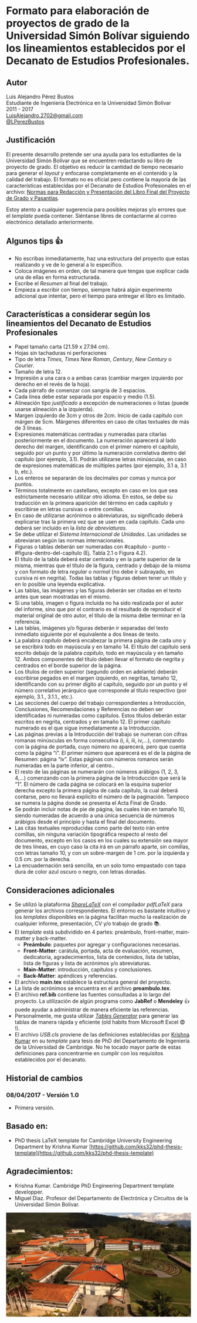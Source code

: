 # Formato para elaboración de proyectos de grado de la Universidad Simón Bolívar siguiendo los lineamientos establecidos por el Decanato de Estudios Profesionales.

## Autor

Luis Alejandro Pérez Bustos <br />
Estudiante de Ingeniería Electrónica en la Universidad Simón Bolívar <br />
2011 - 2017 <br />
[LuisAlejandro.2702@gmail.com](mailto:LuisAlejandro.2702@gmail.com) <br />
[@LPerezBustos](https://twitter.com/LPerezBustos) <br />

## Justificación

El presente desarrollo pretende ser una ayuda para los estudiantes de la Universidad Simón Bolívar que se encuentren redactando su libro de proyecto de grado. El objetivo es reducir la cantidad de tiempo necesario para generar el *layout* y enfocarse completamente en el contenido y la calidad del trabajo. El formato no es oficial pero contiene la mayoría de las características establecidas por el Decanato de Estudios Profesionales en el archivo: [Normas para Redacción y Presentación del Libro Final del Proyecto de Grado y Pasantías](http://www.profesionales.usb.ve/sites/default/files/Archivos_Normas/Normas_DEP_libro_actual%20versi%C3%B3n%20para%20Consejo%20asesor%20DEP_0.pdf). <br />

Estoy atento a cualquier sugerencia para posibles mejoras y/o errores que el *template* pueda contener. Siéntanse libres de contactarme al correo electrónico detallado anteriormente.

## Algunos tips :+1:

- No escribas inmediatamente, haz una estructura del proyecto que estas realizando y ve de lo general a lo específico.
- Coloca imágenes en orden, de tal manera que tengas que explicar cada una de ellas en forma estructurada.
- Escribe el *Resumen* al final del trabajo.
- Empieza a escribir con tiempo, siempre habrá algún experimento adicional que intentar, pero el tiempo para entregar el libro es limitado.

## Características a considerar según los lineamientos del Decanato de Estudios Profesionales

- Papel tamaño carta (21.59 x 27.94 cm).
- Hojas sin tachaduras ni perforaciones
- Tipo de letra *Times*, *Times New Roman*, *Century*, *New Century* o *Courier*.
- Tamaño de letra 12.
- Impresión a una cara o a ambas caras (cambiar margen izquierdo por derecho en el revés de la hoja).
- Cada párrafo de comenzar con sangría de 3 espacios.
- Cada línea debe estar separada por espacio y medio (1.5).
- Alineación tipo *justificado* a excepción de numeraciones o listas (puede usarse alineación a la izquierda).
- Margen izquierdo de 3cm y otros de 2cm. Inicio de cada capítulo con márgen de 5cm. Márgenes diferentes en caso de citas textuales de más de 3 líneas.
- Expresiones matemáticas centradas y numeradas para citarlas posteriormente en el documento. La numeración aparecerá al lado derecho del margen, identificando con el primer número el capítulo, seguido por un punto y por último la numeración correlativa dentro del capítulo (por ejemplo, 3.1). Podrán utilizarse letras minúsculas, en caso de expresiones matemáticas de múltiples partes (por ejemplo, 3.1 a, 3.1 b, etc.).
- Los enteros se separarán de los decimales por comas y nunca por puntos.
- Términos totalmente en castellano, excepto en caso en los que sea estrictamente necesario utilizar otro idioma. En estos, se debe su traducción en la primera aparición del término en cada capítulo y escribirse en letras cursivas o entre comillas.
- En caso de utilizarse acrónimos o abreviaturas, su significado deberá explicarse tras la primera vez que se usen en cada capítulo. Cada uno deberá ser incluido en la *lista de abreviaturas*.
- Se debe utilizar el *Sistema Internacional de Unidades*. Las unidades se abreviaran según las normas internacionales.
- Figuras o tablas deberán ser numeradas con #capítulo - punto - #figura-dentro-del-capítulo (Ej. Tabla 2.1 o Figura 4.2).
- El título de la tabla deberá estar centrado y en la parte superior de la misma, mientras que el título de la figura, centrado y debajo de la misma y con formato de letra *regular* o *normal* (no debe ir subrayado, en cursiva ni en negrita). Todas las tablas y figuras deben tener un título y en lo posible una leyenda explicativa.
- Las tablas, las imágenes y las figuras deberán ser citadas en el texto antes que sean mostradas en el mismo.
- Si una tabla, imagen o figura incluida no ha sido realizada por el autor del informe, sino que por el contrario es el resultado de reproducir el material original de otro autor, el título de la misma debe terminar en la referencia.
- Las tablas, imágenes y/o figuras deberán ir separadas del texto inmediato siguiente por el equivalente a dos líneas de texto.
- La palabra *capítulo* deberá encabezar la primera página de cada uno y se escribirá todo en mayúscula y en tamaño 14. El título del capítulo será escrito debajo de la palabra *capítulo*, todo en mayúscula y en tamaño 12. Ambos componentes del título deben llevar el formato de  negrita y centrados en el borde superior de la página.
- Los títulos de orden superior (segundo orden en adelante) deberán escribirse pegados en el margen izquierdo, en negritas, tamaño 12, identificando con su primer dígito al capítulo, seguido por un punto y el número correlativo jerárquico que corresponde al título respectivo (por ejemplo, 3.1., 3.1.1., etc.).
- Las secciones del cuerpo del trabajo correspondientes a Introducción, Conclusiones, Recomendaciones y Referencias no deben ser identificadas ni numeradas como capítulos. Estos títulos  deberán estar escritos en negrita, centrados y en tamaño 12. El primer capítulo numerado es el que sigue inmediatamente a la Introducción.
- Las páginas previas a la Introducción del trabajo se numeran con cifras romanas minúsculas en forma consecutiva (i, ii, iii, iv,…), comenzando con la página de portada, cuyo número no aparecerá, pero que cuenta como la página “i”. El primer número que aparecerá es el de la página de Resumen: página “iv”. Estas páginas con números romanos serán numeradas en la parte inferior, al centro..
- El resto de las páginas se numerarán con números arábigos (1, 2, 3, 4,…) comenzando con la primera página de la Introducción que será la “1”. El número de cada página se colocará en la esquina superior derecha excepto la primera página de cada capítulo, la cual deberá contarse, pero no llevará explícito el número de la paginación. Tampoco se numera la página donde se presenta el Acta Final de Grado.
- Se podrán incluir notas de pie de página, las cuales irán en tamaño 10, siendo numeradas de acuerdo a una única secuencia de números arábigos desde el principio y hasta el final del documento.
- Las citas textuales reproducidas como parte del texto irán entre comillas, sin ninguna variación tipográfica respecto al resto del documento, excepto en los casos en los cuales su extensión sea mayor de tres líneas, en cuyo caso la cita irá en un párrafo aparte, sin comillas, con letras tamaño 10, y con un sobre-margen de 1 cm. por la izquierda y 0.5 cm. por la derecha.
- La encuadernación será sencilla, en un solo tomo empastado con tapa dura de color azul oscuro o negro, con letras doradas.

## Consideraciones adicionales

- Se utilizó la plataforma [*ShareLaTeX*](https://www.sharelatex.com) con el compilador *pdfLaTeX* para generar los archivos correspondientes. El entorno es bastante intuitivo y los *templates* disponibles en la página facilitan mucho la realización de cualquier informe, presentación, CV y/o trabajo de grado :books:.
- El *template* está subdividido en 4 partes: preámbulo, front-matter, main-matter y back-matter.
    - **Preámbulo**: paquetes por agregar y configuraciones necesarias.
    - **Front-Matter**: carátula, portada, acta de evaluación, resumen, dedicatoria, agradecimientos, lista de contenidos, lista de tablas, lista de figuras y lista de acrónimos y/o abreviaturas.
    - **Main-Matter**: introducción, capítulos y conclusiones.
    - **Back-Matter**: apéndices y referencias.
- El archivo **main.tex** establece la estructura general del proyecto.
- La lista de acrónimos se encuentra en el archivo **preambulo.tex**.
- El archivo **ref.bib** contiene las fuentes consultadas a lo largo del proyecto. La utilización de algún programa como **JabRef** o **Mendeley** :thumbsup: puede ayudar a administrar de manera eficiente las referencias.
- Personalmente, me gusta utilizar [*Tables Generator*](http://www.tablesgenerator.com/) para generar las tablas de manera rápida y eficiente (old habits from Microsoft Excel :fearful: !).
- El archivo *USB.cls* proviene de las definiciones establecidas por [Krishna Kumar](https://github.com/kks32) en su *template* para tesis de PhD del Departamento de Ingeniería de la Universidad de Cambridge. No he tocado mayor parte de estas definiciones para concentrarme en cumplir con los requisitos establecidos por el decanato.

## Historial de cambios

### 08/04/2017 - Versión 1.0
- Primera versión.

## Basado en:

- PhD thesis LaTeX template for Cambridge University Engineering Department by Krishna Kumar [https://github.com/kks32/phd-thesis-template](https://github.com/kks32/phd-thesis-template)

## Agradecimientos:

- Krishna Kumar. Cambridge PhD Engineering Department template developper.
- Miguel Diaz. Profesor del Departamento de Electrónica y Circuitos de la Universidad Simón Bolívar.

![usb](Figuras/usb.jpg)
